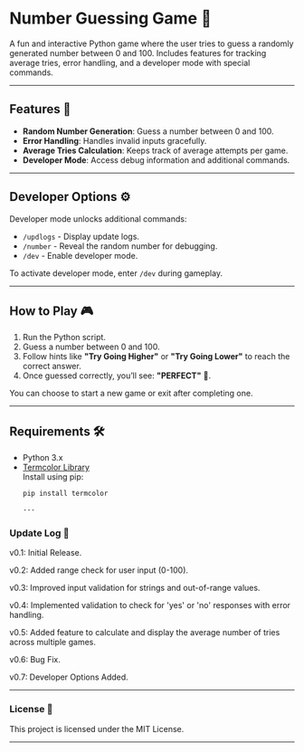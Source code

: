 # Number Guessing Game 🎲  
A fun and interactive Python game where the user tries to guess a randomly generated number between 0 and 100. Includes features for tracking average tries, error handling, and a developer mode with special commands.  

---

## Features 🚀  
- **Random Number Generation**: Guess a number between 0 and 100.  
- **Error Handling**: Handles invalid inputs gracefully.  
- **Average Tries Calculation**: Keeps track of average attempts per game.  
- **Developer Mode**: Access debug information and additional commands.  

---

## Developer Options ⚙️  
Developer mode unlocks additional commands:  
- `/updlogs` - Display update logs.  
- `/number` - Reveal the random number for debugging.  
- `/dev` - Enable developer mode.  

To activate developer mode, enter `/dev` during gameplay.  

---

## How to Play 🎮  
1. Run the Python script.  
2. Guess a number between 0 and 100.  
3. Follow hints like **"Try Going Higher"** or **"Try Going Lower"** to reach the correct answer.  
4. Once guessed correctly, you’ll see: **"PERFECT"** 🎉.  

You can choose to start a new game or exit after completing one.  

---

## Requirements 🛠  
- Python 3.x  
- [Termcolor Library](https://pypi.org/project/termcolor/)  
  Install using pip:  
  ```bash
  pip install termcolor

  ---

### Update Log 📖

v0.1: Initial Release.

v0.2: Added range check for user input (0-100).

v0.3: Improved input validation for strings and out-of-range values.

v0.4: Implemented validation to check for 'yes' or 'no' responses with error handling.

v0.5: Added feature to calculate and display the average number of tries across multiple games.

v0.6: Bug Fix.

v0.7: Developer Options Added.

---

### License 📄

This project is licensed under the MIT License.


---
